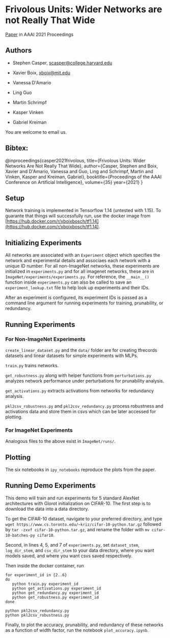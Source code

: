 # Frivolous Units: Wider Networks are not Really That Wide

[Paper](https://arxiv.org/abs/1912.04783) in AAAI 2021 Proceedings

## Authors

* Stephen Casper, scasper@college.harvard.edu

* Xavier Boix, xboix@mit.edu
 
* Vanessa D'Amario

* Ling Guo

* Martin Schrimpf

* Kasper Vinken

* Gabriel Kreiman

You are welcome to email us. 

## Bibtex:

@inproceedings{casper2021frivolous,
  title={Frivolous Units: Wider Networks Are Not Really That Wide},
  author={Casper, Stephen and Boix, Xavier and D'Amario, Vanessa and Guo, Ling and Schrimpf, Martin and Vinken, Kasper and Kreiman, Gabriel},
  booktitle={Proceedings of the AAAI Conference on Artificial Intelligence},
  volume={35}
  year={2021}
}

## Setup

Network training is implemented in Tensorflow 1.14 (untested with 1.15). To guarante that things will successfully run, use the docker image from [https://hub.docker.com/r/xboixbosch/tf1.14](https://hub.docker.com/r/xboixbosch/tf1.14).

## Initializing Experiments 

All networks are associated with an ```Experiment``` object which specifies the network and experimental details and associaes each network with a unique ID number. For all non-ImageNet networks, these experiments are initialized in ```experiments.py``` and for all imagenet networks, these are in ```ImageNet/experiments/experiments.py```. For reference, the ```__main__()``` function inside ```experiments.py``` can also be called to save an ```experiment_lookup.txt``` file to help look up experiments and their IDs. 

After an experiment is configured, its experiment IDs is passed as a command line argument for running experiments for training, prunability, or redundancy. 

## Running Experiments

### For Non-ImageNet Experiments

```create_linear_dataset.py``` and the ```data/``` folder are for creating tfrecords datasets and linear datasets for simple experiments with MLPs. 

```train.py``` trains networks.

```get_robustness.py``` along with helper functions from ```perturbations.py``` analyzes network performance under perturbations for prunability analysis. 

```get_activations.py``` extracts activations from networks for redundancy analysis. 

```pkl2csv_robustness.py``` and ```pkl2csv_redundancy.py``` process robustness and activations data and store them in csvs which can be later accessed for plotting. 

### For ImageNet Experiments

Analogous files to the above exist in ```ImageNet/runs/```.

## Plotting

The six notebooks in ```ipy_notebooks``` reproduce the plots from the paper. 

## Running Demo Experiments

This demo will train and run experiments for 5 standard AlexNet architectures with Glorot initialization on CIFAR-10. The first step is to download the data into a data directory. 

To get the CIFAR-10 dataset, navigate to your preferred directory, and type ```wget https://www.cs.toronto.edu/~kriz/cifar-10-python.tar.gz``` followed by ```tar -zxvf cifar-10-python.tar.gz```, and rename the folder with ```mv cifar-10-batches-py cifar10```.

Second, in lines 4, 5, and 7 of ```experiments.py```, set ```dataset_stem```, ```log_dir_stem```, and ```csv_dir_stem``` to your data directory, where you want models saved, and where you want csvs saved respectively.

Then inside the docker container, run

```
for experiment_id in {2..6}
do
   python train.py experiment_id
   python get_activations.py experiment_id
   python get_redundancy.py experiment_id
   python get_robustness.py experiment_id
done

python pkl2csv_redundancy.py
python pkl2csv_robustness.py
```

Finally, to plot the accuracy, prunability, and redundancy of these networks as a function of width factor, run the notebook ```plot_accuracy.ipynb```.
